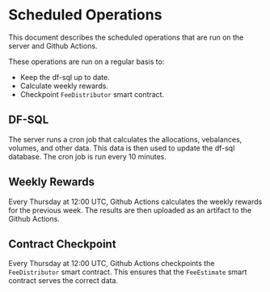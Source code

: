 # Scheduled Operations

This document describes the scheduled operations that are run on the server and Github Actions.

These operations are run on a regular basis to:
- Keep the df-sql up to date.
- Calculate weekly rewards.
- Checkpoint `FeeDistributor` smart contract.

## DF-SQL
The server runs a cron job that calculates the allocations, vebalances, volumes, and other data. This data is then used to update the df-sql database. The cron job is run every 10 minutes.

## Weekly Rewards
Every Thursday at 12:00 UTC, Github Actions calculates the weekly rewards for the previous week. The results are then uploaded as an artifact to the Github Actions.

## Contract Checkpoint
Every Thursday at 12:00 UTC, Github Actions checkpoints the `FeeDistributor` smart contract. This ensures that the `FeeEstimate` smart contract serves the correct data.